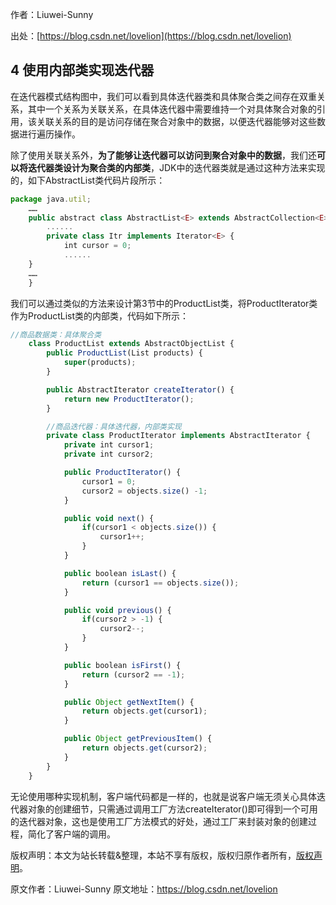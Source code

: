 

  
作者：Liuwei-Sunny

出处：[https://blog.csdn.net/lovelion](https://blog.csdn.net/lovelion)

## 4 使用内部类实现迭代器

在迭代器模式结构图中，我们可以看到具体迭代器类和具体聚合类之间存在双重关系，其中一个关系为关联关系，在具体迭代器中需要维持一个对具体聚合对象的引用，该关联关系的目的是访问存储在聚合对象中的数据，以便迭代器能够对这些数据进行遍历操作。

除了使用关联关系外，**为了能够让迭代器可以访问到聚合对象中的数据**，我们还**可以将迭代器类设计为聚合类的内部类**，JDK中的迭代器类就是通过这种方法来实现的，如下AbstractList类代码片段所示：

```js 
package java.util;
    ……
    public abstract class AbstractList<E> extends AbstractCollection<E> implements List<E> {
        ......
        private class Itr implements Iterator<E> {
            int cursor = 0;
            ......
    }
    ……
    }
```

我们可以通过类似的方法来设计第3节中的ProductList类，将ProductIterator类作为ProductList类的内部类，代码如下所示：


```js 
//商品数据类：具体聚合类
    class ProductList extends AbstractObjectList {
        public ProductList(List products) {
            super(products);
        }

        public AbstractIterator createIterator() {
            return new ProductIterator();
        }

        //商品迭代器：具体迭代器，内部类实现
        private class ProductIterator implements AbstractIterator {
            private int cursor1;
            private int cursor2;

            public ProductIterator() {
                cursor1 = 0;
                cursor2 = objects.size() -1;
            }

            public void next() {
                if(cursor1 < objects.size()) {
                    cursor1++;
                }
            }

            public boolean isLast() {
                return (cursor1 == objects.size());
            }

            public void previous() {
                if(cursor2 > -1) {
                    cursor2--;
                }
            }

            public boolean isFirst() {
                return (cursor2 == -1);
            }

            public Object getNextItem() {
                return objects.get(cursor1);
            }

            public Object getPreviousItem() {
                return objects.get(cursor2);
            }   
        }
    }
```

无论使用哪种实现机制，客户端代码都是一样的，也就是说客户端无须关心具体迭代器对象的创建细节，只需通过调用工厂方法createIterator()即可得到一个可用的迭代器对象，这也是使用工厂方法模式的好处，通过工厂来封装对象的创建过程，简化了客户端的调用。

版权声明：本文为站长转载&整理，本站不享有版权，版权归原作者所有，[版权声明](https://gitee.com/hezhiyuan007/java-notes/raw/master/disclaimer.md)。




原文作者：Liuwei-Sunny 原文地址：https://blog.csdn.net/lovelion